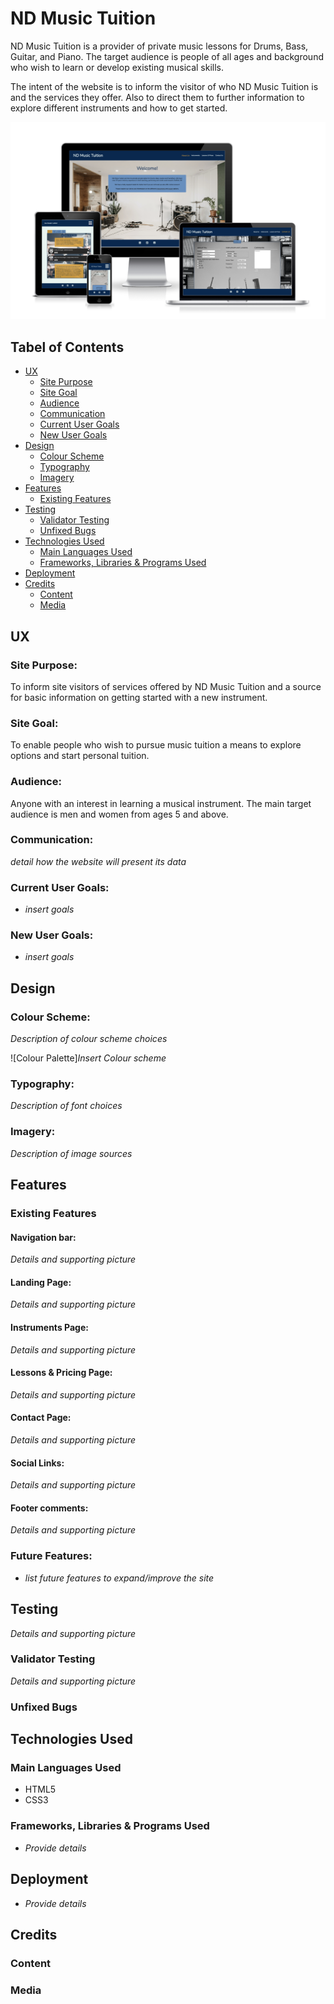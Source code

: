 # ND Music Tuition

ND Music Tuition is a provider of private music lessons for Drums, Bass, Guitar, and Piano. The target audience is people of all ages and background who wish to learn or develop existing musical skills.

The intent of the  website is to inform the visitor of who ND Music Tuition is and the services they offer. Also to direct them to further information to explore different instruments and how to get started.

![Responsive Mockup](Documentation/ND_Tuition_Mock_Up.png)

## Tabel of Contents
+ [UX](#ux "UX")
  + [Site Purpose](#site-purpose "Site Purpose")
  + [Site Goal](#site-goal "Site Goal")
  + [Audience](#audience "Audience")
  + [Communication](#communication "Communication")
  + [Current User Goals](#current-user-goals "Current User Goals")
  + [New User Goals](#new-user-goals "New User Goals")
+ [Design](#design "Design")
  + [Colour Scheme](#colour-scheme "Colour Scheme")
  + [Typography](#typography "Typography")
  + [Imagery](#imagery "Imagery")
+ [Features](#features "Features")
  + [Existing Features](#existing-features "Existing Features")
+ [Testing](#testing "Testing")
  + [Validator Testing](#validator-testing "Validator Testing")
  + [Unfixed Bugs](#unfixed-bugs "Unfixed Bugs")
+ [Technologies Used](#technologies-used "Technologies Used")
  + [Main Languages Used](#main-languages-used "Main Languages Used")
  + [Frameworks, Libraries & Programs Used](#frameworks-libraries-programs-used "Frameworks, Libraries & Programs Used")
+ [Deployment](#deployment "Deployment")
+ [Credits](#credits "Credits")
  + [Content](#content "Content")
  + [Media](#media "Media")

## UX

### Site Purpose:
To inform site visitors of services offered by ND Music Tuition and a source for basic information on getting started with a new instrument.

### Site Goal:
To enable people who wish to pursue music tuition a means to explore options and start personal tuition.

### Audience:
Anyone with an interest in learning a musical instrument. The main target audience is men and women from ages 5 and above.

### Communication:
*detail how the website will present its data*

### Current User Goals:
- *insert goals*

### New User Goals:
- *insert goals*

## Design

### Colour Scheme:
*Description of colour scheme choices*

![Colour Palette]*Insert Colour scheme*

### Typography:
*Description of font choices*

### Imagery:
*Description of image sources*

## Features

### Existing Features
#### Navigation bar:
*Details and supporting picture*

#### Landing Page:
*Details and supporting picture*

#### Instruments Page:
*Details and supporting picture*

#### Lessons & Pricing Page:
*Details and supporting picture*

#### Contact Page:
*Details and supporting picture*

#### Social Links:
*Details and supporting picture*

#### Footer comments:
*Details and supporting picture*

### Future Features:
- *list future features to expand/improve the site*

## Testing

*Details and supporting picture*

### Validator Testing
*Details and supporting picture*

### Unfixed Bugs

## Technologies Used
### Main Languages Used
- HTML5
- CSS3

### Frameworks, Libraries & Programs Used
- *Provide details*

## Deployment
- *Provide details*

## Credits

### Content

### Media
